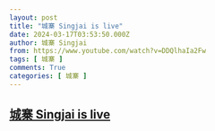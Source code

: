```yaml
---
layout: post
title: "城寨 Singjai is live"
date: 2024-03-17T03:53:50.000Z
author: 城寨 Singjai
from: https://www.youtube.com/watch?v=DDQlhaIa2Fw
tags: [ 城寨 ]
comments: True
categories: [ 城寨 ]
---
```

<!--1710647630000-->
[城寨 Singjai is live](https://www.youtube.com/watch?v=DDQlhaIa2Fw)
------

<div>

</div>
